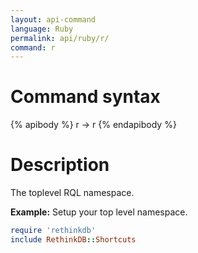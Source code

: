 ```yaml
---
layout: api-command 
language: Ruby
permalink: api/ruby/r/
command: r
---
```


# Command syntax #

{% apibody %}
r &rarr; r
{% endapibody %}

# Description #

The toplevel RQL namespace.

__Example:__ Setup your top level namespace.

```rb
require 'rethinkdb'
include RethinkDB::Shortcuts
```

